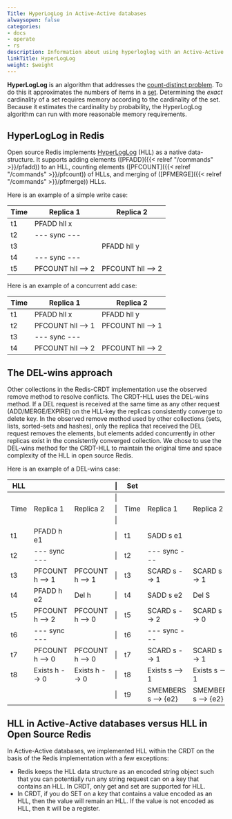 ```yaml
---
Title: HyperLogLog in Active-Active databases
alwaysopen: false
categories:
- docs
- operate
- rs
description: Information about using hyperloglog with an Active-Active database.
linkTitle: HyperLogLog
weight: $weight
---
```

**HyperLogLog** is an algorithm that addresses the [count-distinct problem](https://en.wikipedia.org/wiki/Count-distinct_problem).
To do this it approximates the numbers of items in a [set](https://en.wikipedia.org/wiki/Multiset).
Determining the _exact_ cardinality of a set requires memory according to the cardinality of the set.
Because it estimates the cardinality by probability, the HyperLogLog algorithm can run with more reasonable memory requirements.

## HyperLogLog in Redis

Open source Redis implements [HyperLogLog](https://redislabs.com/redis-best-practices/counting/hyperloglog/) (HLL) as a native data-structure.
It supports adding elements ([PFADD]({{< relref "/commands" >}}/pfadd)) to an HLL, counting elements ([PFCOUNT]({{< relref "/commands" >}}/pfcount)) of HLLs, and merging of ([PFMERGE]({{< relref "/commands" >}}/pfmerge)) HLLs.

Here is an example of a simple write case:

| Time | Replica 1         | Replica 2         |
| ---- | ----------------- | ----------------- |
| t1   | PFADD hll x       |                   |
| t2   | --- sync ---      |                   |
| t3   |                   | PFADD hll y       |
| t4   | --- sync ---      |                   |
| t5   | PFCOUNT hll --> 2 | PFCOUNT hll --> 2 |

Here is an example of a concurrent add case:

| Time | Replica 1         | Replica 2         |
| ---- | ----------------- | ----------------- |
| t1   | PFADD hll x       | PFADD hll y       |
| t2   | PFCOUNT hll --> 1 | PFCOUNT hll --> 1 |
| t3   | --- sync ---      |                   |
| t4   | PFCOUNT hll --> 2 | PFCOUNT hll --> 2 |

## The DEL-wins approach

Other collections in the Redis-CRDT implementation use the observed remove method to resolve conflicts.
The CRDT-HLL uses the DEL-wins method.
If a DEL request is received at the same time as any other request (ADD/MERGE/EXPIRE) on the HLL-key
the replicas consistently converge to delete key.
In the observed remove method used by other collections (sets, lists, sorted-sets and hashes),
only the replica that received the DEL request removes the elements, but elements added concurrently in other replicas exist in the consistently converged collection.
We chose to use the DEL-wins method for the CRDT-HLL to maintain the original time and space complexity of the HLL in open source Redis.

Here is an example of a DEL-wins case:

| HLL  |                 |                 | \|  | Set  |                     |                     |
| ---- | --------------- | --------------- | --- | ---- | ------------------- | ------------------- |
|      |                 |                 | \|  |      |                     |                     |
| Time | Replica 1       | Replica 2       | \|  | Time | Replica 1           | Replica 2           |
|      |                 |                 | \|  |      |                     |                     |
| t1   | PFADD h e1      |                 | \|  | t1   | SADD s e1           |                     |
| t2   | --- sync ---    |                 | \|  | t2   | --- sync ---        |                     |
| t3   | PFCOUNT h --> 1 | PFCOUNT h --> 1 | \|  | t3   | SCARD s --> 1       | SCARD s --> 1       |
| t4   | PFADD h e2      | Del h           | \|  | t4   | SADD s e2           | Del S               |
| t5   | PFCOUNT h --> 2 | PFCOUNT h --> 0 | \|  | t5   | SCARD s --> 2       | SCARD s --> 0       |
| t6   | --- sync ---    |                 | \|  | t6   | --- sync ---        |                     |
| t7   | PFCOUNT h --> 0 | PFCOUNT h --> 0 | \|  | t7   | SCARD s --> 1       | SCARD s --> 1       |
| t8   | Exists h --> 0  | Exists h --> 0  | \|  | t8   | Exists s --> 1      | Exists s --> 1      |
|      |                 |                 | \|  | t9   | SMEMBERS s --> {e2} | SMEMBERS s --> {e2} |

## HLL in Active-Active databases versus HLL in Open Source Redis

In Active-Active databases, we implemented HLL within the CRDT on the basis of the Redis implementation with a few exceptions:

- Redis keeps the HLL data structure as an encoded string object
    such that you can potentially run any string request can on a key that contains an HLL. In CRDT, only get and set are supported for HLL.
- In CRDT, if you do SET on a key that contains a value encoded as an HLL, then the value will remain an HLL. If the value is not encoded as HLL, then it will be a register.
